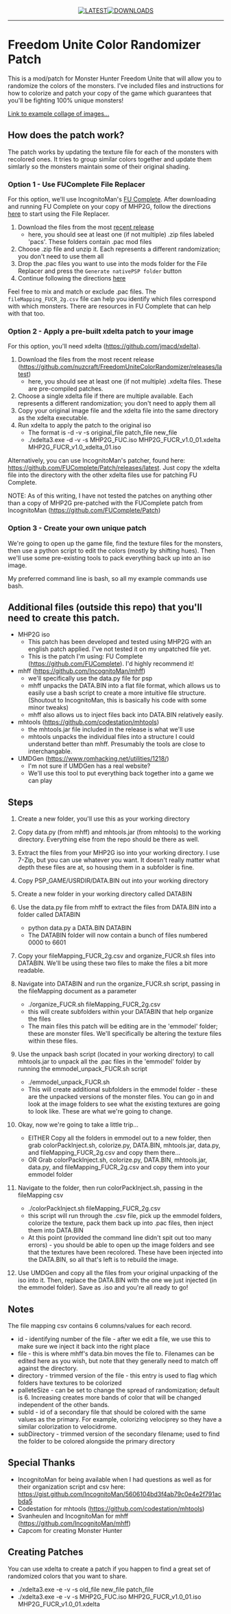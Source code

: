 <div align="center">

[![LATEST](https://img.shields.io/github/v/release/nuzcraft/FreedomUniteColorRandomizer?label=latest)](https://github.com/nuzcraft/FreedomUniteColorRandomizer/releases/latest)[![DOWNLOADS](https://img.shields.io/github/downloads/nuzcraft/FreedomUniteColorRandomizer/total)](https://github.com/nuzcraft/FreedomUniteColorRandomizer/releases)

</div>

---

# Freedom Unite Color Randomizer Patch

This is a mod/patch for Monster Hunter Freedom Unite that will allow you to randomize the colors of the monsters. I've included files and instructions for how to colorize and patch your copy of the game which guarantees that you'll be fighting 100% unique monsters!

[Link to example collage of images...](images/001_FUCR_collage.jpg)

## How does the patch work?

The patch works by updating the texture file for each of the monsters with recolored ones. It tries to group similar colors together and update them simlarly so the monsters maintain some of their original shading.

### Option 1 - Use FUComplete File Replacer

For this option, we'll use IncognitoMan's [FU Complete](https://github.com/FUComplete/Patch). After downloading and running FU Complete on your copy of MHP2G, follow the directions [here](https://github.com/FUComplete/FUCTool#file-replacer) to start using the File Replacer.

1. Download the files from the most [recent release](https://github.com/nuzcraft/FreedomUniteColorRandomizer/releases/latest)
   - here, you should see at least one (if not multiple) .zip files labeled 'pacs'. These folders contain .pac mod files
2. Choose .zip file and unzip it. Each represents a different randomization; you don't need to use them all
3. Drop the .pac files you want to use into the mods folder for the File Replacer and press the `Generate nativePSP folder` button
4. Continue following the directions [here](https://github.com/FUComplete/FUCTool#file-replacer)

Feel free to mix and match or exclude .pac files. The `fileMapping_FUCR_2g.csv` file can help you identify which files correspond with which monsters. There are resources in FU Complete that can help with that too.

### Option 2 - Apply a pre-built xdelta patch to your image

For this option, you'll need xdelta (https://github.com/jmacd/xdelta).

1. Download the files from the most recent release (https://github.com/nuzcraft/FreedomUniteColorRandomizer/releases/latest)
   - here, you should see at least one (if not multiple) .xdelta files. These are pre-compiled patches.
2. Choose a single xdelta file if there are multiple available. Each represents a different randomization; you don't need to apply them all
3. Copy your original image file and the xdelta file into the same directory as the xdelta executable.
4. Run xdelta to apply the patch to the original iso
   - The format is -d -v -s original_file patch_file new_file
   - ./xdelta3.exe -d -v -s MHP2G_FUC.iso MHP2G_FUCR_v1.0_01.xdelta MHP2G_FUCR_v1.0_xdelta_01.iso

Alternatively, you can use IncognitoMan's patcher, found here: https://github.com/FUComplete/Patch/releases/latest. Just copy the xdelta file into the directory with the other xdelta files use for patching FU Complete.

NOTE: As of this writing, I have not tested the patches on anything other than a copy of MHP2G pre-patched with the FUComplete patch from IncognitoMan (https://github.com/FUComplete/Patch)

### Option 3 - Create your own unique patch

We're going to open up the game file, find the texture files for the monsters, then use a python script to edit the colors (mostly by shifting hues). Then we'll use some pre-existing tools to pack everything back up into an iso image.

My preferred command line is bash, so all my example commands use bash.

## Additional files (outside this repo) that you'll need to create this patch.

- MHP2G iso
  - This patch has been developed and tested using MHP2G with an english patch applied. I've not tested it on my unpatched file yet.
  - This is the patch I'm using: FU Complete (https://github.com/FUComplete). I'd highly recommend it!
- mhff (https://github.com/IncognitoMan/mhff)
  - we'll specifically use the data.py file for psp
  - mhff unpacks the DATA.BIN into a flat file format, which allows us to easily use a bash script to create a more intuitive file structure. (Shoutout to IncognitoMan, this is basically his code with some minor tweaks)
  - mhff also allows us to inject files back into DATA.BIN relatively easily.
- mhtools (https://github.com/codestation/mhtools)
  - the mhtools.jar file included in the release is what we'll use
  - mhtools unpacks the individual files into a structure I could understand better than mhff. Presumably the tools are close to interchangable.
- UMDGen (https://www.romhacking.net/utilities/1218/)
  - I'm not sure if UMDGen has a real website?
  - We'll use this tool to put everything back together into a game we can play

## Steps

1. Create a new folder, you'll use this as your working directory
2. Copy data.py (from mhff) and mhtools.jar (from mhtools) to the working directory. Everything else from the repo should be there as well.
3. Extract the files from your MHP2G iso into your working directory. I use 7-Zip, but you can use whatever you want. It doesn't really matter what depth these files are at, so housing them in a subfolder is fine.
4. Copy PSP_GAME/USRDIR/DATA.BIN out into your working directory
5. Create a new folder in your working directory called DATABIN
6. Use the data.py file from mhff to extract the files from DATA.BIN into a folder called DATABIN
   - python data.py a DATA.BIN DATABIN
   - The DATABIN folder will now contain a bunch of files numbered 0000 to 6601
7. Copy your fileMapping_FUCR_2g.csv and organize_FUCR.sh files into DATABIN. We'll be using these two files to make the files a bit more readable.
8. Navigate into DATABIN and run the organize_FUCR.sh script, passing in the fileMapping document as a parameter
   - ./organize_FUCR.sh fileMapping_FUCR_2g.csv
   - this will create subfolders within your DATABIN that help organize the files
   - The main files this patch will be editing are in the 'emmodel' folder; these are monster files. We'll specifically be altering the texture files within these files.
9. Use the unpack bash script (located in your working directory) to call mhtools.jar to unpack all the .pac files in the 'emmodel' folder by running the emmodel_unpack_FUCR.sh script
   - ./emmodel_unpack_FUCR.sh
   - This will create additional subfolders in the emmodel folder - these are the unpacked versions of the monster files. You can go in and look at the image folders to see what the existing textures are going to look like. These are what we're going to change.
10. Okay, now we're going to take a little trip...

    - EITHER Copy all the folders in emmodel out to a new folder, then grab colorPackInject.sh, colorize.py, DATA.BIN, mhtools.jar, data.py, and fileMapping_FUCR_2g.csv and copy them there...
    - OR Grab colorPackInject.sh, colorize.py, DATA.BIN, mhtools.jar, data.py, and fileMapping_FUCR_2g.csv and copy them into your emmodel folder

11. Navigate to the folder, then run colorPackInject.sh, passing in the fileMapping csv
    - ./colorPackInject.sh fileMapping_FUCR_2g.csv
    - this script will run through the .csv file, pick up the emmodel folders, colorize the texture, pack them back up into .pac files, then inject them into DATA.BIN
    - At this point (provided the command line didn't spit out too many errors) - you should be able to open up the image folders and see that the textures have been recolored. These have been injected into the DATA.BIN, so all that's left is to rebuild the image.
12. Use UMDGen and copy all the files from your original unpacking of the iso into it. Then, replace the DATA.BIN with the one we just injected (in the emmodel folder). Save as .iso and you're all ready to go!

## Notes

The file mapping csv contains 6 columns/values for each record.

- id - identifying number of the file - after we edit a file, we use this to make sure we inject it back into the right place
- file - this is where mhff's data.bin moves the file to. Filenames can be edited here as you wish, but note that they generally need to match off against the directory.
- directory - trimmed version of the file - this entry is used to flag which folders have textures to be colorized
- palleteSize - can be set to change the spread of randomization; default is 6. Increasing creates more bands of color that will be changed independent of the other bands.
- subId - id of a secondary file that should be colored with the same values as the primary. For example, colorizing velociprey so they have a similar colorization to velocidrome.
- subDirectory - trimmed version of the secondary filename; used to find the folder to be colored alongside the primary directory

## Special Thanks

- IncognitoMan for being available when I had questions as well as for their organization script and csv here: https://gist.github.com/IncognitoMan/5606104bd3f4ab79c0e4e2f791acbda5
- Codestation for mhtools (https://github.com/codestation/mhtools)
- Svanheulen and IncognitoMan for mhff (https://github.com/IncognitoMan/mhff)
- Capcom for creating Monster Hunter

## Creating Patches

You can use xdelta to create a patch if you happen to find a great set of randomized colors that you want to share.

- ./xdelta3.exe -e -v -s old_file new_file patch_file
- ./xdelta3.exe -e -v -s MHP2G_FUC.iso MHP2G_FUCR_v1.0_01.iso MHP2G_FUCR_v1.0_01.xdelta
